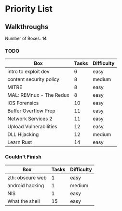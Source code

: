 # Priority List

## Walkthroughs

Number of Boxes: **14**

### TODO

|Box                      |Tasks  |Difficulty
|---                      |---    |---
|intro to exploit dev     |6      |easy
|content security policy  |8      |medium
|MITRE                    |8      |easy
|MAL: REMnux - The Redux  |8      |easy
|iOS Forensics            |10     |easy
|Buffer Overflow Prep     |11     |easy
|Network Services 2       |11     |easy
|Upload Vulnerabilities   |12     |easy
|DLL Hijacking            |12     |medium
|Learn Rust               |14     |easy

### Couldn't Finish

|Box                      |Tasks  |Difficulty
|---                      |---    |---
|zth: obscure web         |1      |easy
|android hacking          |1      |medium
|NIS                      |1      |easy
|What the shell           |15     |easy

```json
```
